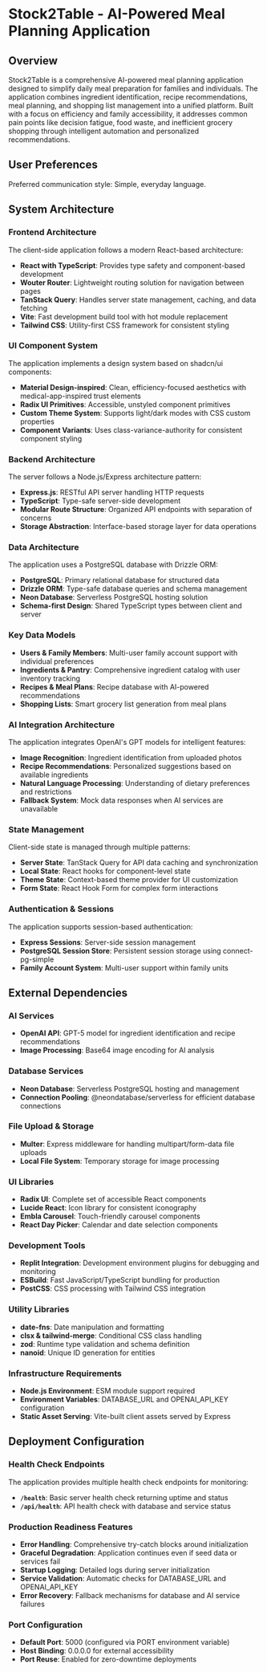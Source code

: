 # Stock2Table - AI-Powered Meal Planning Application

## Overview

Stock2Table is a comprehensive AI-powered meal planning application designed to simplify daily meal preparation for families and individuals. The application combines ingredient identification, recipe recommendations, meal planning, and shopping list management into a unified platform. Built with a focus on efficiency and family accessibility, it addresses common pain points like decision fatigue, food waste, and inefficient grocery shopping through intelligent automation and personalized recommendations.

## User Preferences

Preferred communication style: Simple, everyday language.

## System Architecture

### Frontend Architecture
The client-side application follows a modern React-based architecture:

- **React with TypeScript**: Provides type safety and component-based development
- **Wouter Router**: Lightweight routing solution for navigation between pages
- **TanStack Query**: Handles server state management, caching, and data fetching
- **Vite**: Fast development build tool with hot module replacement
- **Tailwind CSS**: Utility-first CSS framework for consistent styling

### UI Component System
The application implements a design system based on shadcn/ui components:

- **Material Design-inspired**: Clean, efficiency-focused aesthetics with medical-app-inspired trust elements
- **Radix UI Primitives**: Accessible, unstyled component primitives
- **Custom Theme System**: Supports light/dark modes with CSS custom properties
- **Component Variants**: Uses class-variance-authority for consistent component styling

### Backend Architecture
The server follows a Node.js/Express architecture pattern:

- **Express.js**: RESTful API server handling HTTP requests
- **TypeScript**: Type-safe server-side development
- **Modular Route Structure**: Organized API endpoints with separation of concerns
- **Storage Abstraction**: Interface-based storage layer for data operations

### Data Architecture
The application uses a PostgreSQL database with Drizzle ORM:

- **PostgreSQL**: Primary relational database for structured data
- **Drizzle ORM**: Type-safe database queries and schema management
- **Neon Database**: Serverless PostgreSQL hosting solution
- **Schema-first Design**: Shared TypeScript types between client and server

### Key Data Models
- **Users & Family Members**: Multi-user family account support with individual preferences
- **Ingredients & Pantry**: Comprehensive ingredient catalog with user inventory tracking
- **Recipes & Meal Plans**: Recipe database with AI-powered recommendations
- **Shopping Lists**: Smart grocery list generation from meal plans

### AI Integration Architecture
The application integrates OpenAI's GPT models for intelligent features:

- **Image Recognition**: Ingredient identification from uploaded photos
- **Recipe Recommendations**: Personalized suggestions based on available ingredients
- **Natural Language Processing**: Understanding of dietary preferences and restrictions
- **Fallback System**: Mock data responses when AI services are unavailable

### State Management
Client-side state is managed through multiple patterns:

- **Server State**: TanStack Query for API data caching and synchronization
- **Local State**: React hooks for component-level state
- **Theme State**: Context-based theme provider for UI customization
- **Form State**: React Hook Form for complex form interactions

### Authentication & Sessions
The application supports session-based authentication:

- **Express Sessions**: Server-side session management
- **PostgreSQL Session Store**: Persistent session storage using connect-pg-simple
- **Family Account System**: Multi-user support within family units

## External Dependencies

### AI Services
- **OpenAI API**: GPT-5 model for ingredient identification and recipe recommendations
- **Image Processing**: Base64 image encoding for AI analysis

### Database Services
- **Neon Database**: Serverless PostgreSQL hosting and management
- **Connection Pooling**: @neondatabase/serverless for efficient database connections

### File Upload & Storage
- **Multer**: Express middleware for handling multipart/form-data file uploads
- **Local File System**: Temporary storage for image processing

### UI Libraries
- **Radix UI**: Complete set of accessible React components
- **Lucide React**: Icon library for consistent iconography
- **Embla Carousel**: Touch-friendly carousel components
- **React Day Picker**: Calendar and date selection components

### Development Tools
- **Replit Integration**: Development environment plugins for debugging and monitoring
- **ESBuild**: Fast JavaScript/TypeScript bundling for production
- **PostCSS**: CSS processing with Tailwind CSS integration

### Utility Libraries
- **date-fns**: Date manipulation and formatting
- **clsx & tailwind-merge**: Conditional CSS class handling
- **zod**: Runtime type validation and schema definition
- **nanoid**: Unique ID generation for entities

### Infrastructure Requirements
- **Node.js Environment**: ESM module support required
- **Environment Variables**: DATABASE_URL and OPENAI_API_KEY configuration
- **Static Asset Serving**: Vite-built client assets served by Express

## Deployment Configuration

### Health Check Endpoints
The application provides multiple health check endpoints for monitoring:

- **`/health`**: Basic server health check returning uptime and status
- **`/api/health`**: API health check with database and service status

### Production Readiness Features
- **Error Handling**: Comprehensive try-catch blocks around initialization
- **Graceful Degradation**: Application continues even if seed data or services fail
- **Startup Logging**: Detailed logs during server initialization
- **Service Validation**: Automatic checks for DATABASE_URL and OPENAI_API_KEY
- **Error Recovery**: Fallback mechanisms for database and AI service failures

### Port Configuration
- **Default Port**: 5000 (configured via PORT environment variable)
- **Host Binding**: 0.0.0.0 for external accessibility
- **Port Reuse**: Enabled for zero-downtime deployments